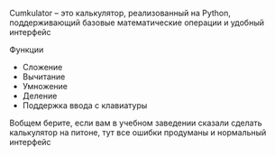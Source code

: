 Cumkulator – это калькулятор, реализованный на Python, поддерживающий базовые математические операции и удобный интерфейс

Функции
- Сложение  
- Вычитание  
- Умножение  
- Деление  
- Поддержка ввода с клавиатуры  

Вобщем берите, если вам в учебном заведении сказали сделать калькулятор на питоне, тут все ошибки продуманы и нормальный интерфейс
